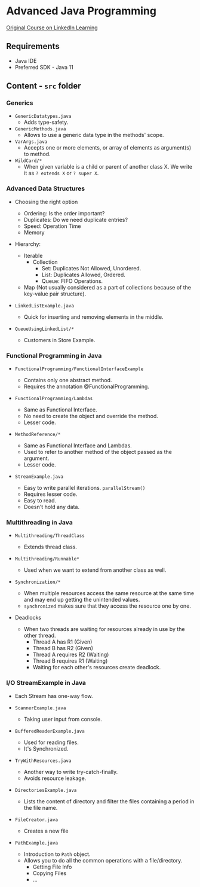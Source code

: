 # Advanced Java Programming

[Original Course on LinkedIn Learning](https://www.linkedin.com/learning/advanced-java-programming-2/learn-advanced-java-programming?resume=false)

## Requirements

- Java IDE
- Preferred SDK - Java 11

## Content - `src` folder

### Generics

- `GenericDatatypes.java`
    - Adds type-safety.
- `GenericMethods.java`
    - Allows to use a generic data type in the methods' scope.
- `VarArgs.java`
    - Accepts one or more elements, or array of elements as argument(s) to method.
- `WildCard/*`
    - When given variable is a child or parent of another class X. We write it as `? extends X` or `? super X`.

### Advanced Data Structures

- Choosing the right option
    - Ordering: Is the order important?
    - Duplicates: Do we need duplicate entries?
    - Speed: Operation Time
    - Memory

- Hierarchy:
    - Iterable
        - Collection
            - Set: Duplicates Not Allowed, Unordered.
            - List: Duplicates Allowed, Ordered.
            - Queue: FIFO Operations.
    - Map (Not usually considered as a part of collections because of the key-value pair structure).

- `LinkedListExample.java`
    - Quick for inserting and removing elements in the middle.

- `QueueUsingLinkedList/*`
    - Customers in Store Example.

### Functional Programming in Java

- `FunctionalProgramming/FunctionalInterfaceExample`
    - Contains only one abstract method.
    - Requires the annotation @FunctionalProgramming.

- `FunctionalProgramming/Lambdas`
    - Same as Functional Interface.
    - No need to create the object and override the method.
    - Lesser code.

- `MethodReference/*`
    - Same as Functional Interface and Lambdas.
    - Used to refer to another method of the object passed as the argument.
    - Lesser code.

- `StreamExample.java`
    - Easy to write parallel iterations. `parallelStream()`
    - Requires lesser code.
    - Easy to read.
    - Doesn't hold any data.

### Multithreading in Java

- `Multithreading/ThreadClass`
    - Extends thread class.

- `Multithreading/Runnable*`
    - Used when we want to extend from another class as well.

- `Synchronization/*`
    - When multiple resources access the same resource at the same time and may end up getting the unintended values.
    - `synchronized` makes sure that they access the resource one by one.

- Deadlocks
    - When two threads are waiting for resources already in use by the other thread.
        - Thread A has R1 (Given)
        - Thread B has R2 (Given)
        - Thread A requires R2 (Waiting)
        - Thread B requires R1 (Waiting)
        - Waiting for each other's resources create deadlock.

### I/O StreamExample in Java

- Each Stream has one-way flow.

- `ScannerExample.java`
    - Taking user input from console.

- `BufferedReaderExample.java`
    - Used for reading files.
    - It's Synchronized.
    
- `TryWithResources.java`
    - Another way to write try-catch-finally.
    - Avoids resource leakage.
    
- `DirectoriesExample.java`
    - Lists the content of directory and filter the files containing a period in the file name.
    
- `FileCreator.java`
    - Creates a new file
    
- `PathExample.java`
    - Introduction to `Path` object.
    - Allows you to do all the common operations with a file/directory.
        - Getting File Info
        - Copying Files
        - ...
    